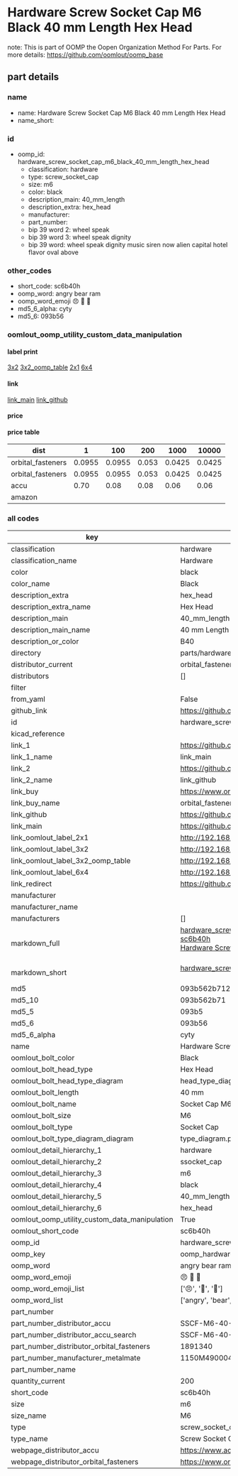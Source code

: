 # Hardware Screw Socket Cap M6 Black 40 mm Length Hex Head  

note: This is part of OOMP the Oopen Organization Method For Parts. For more details: https://github.com/oomlout/oomp_base

##  part details
  







### name
* name: Hardware Screw Socket Cap M6 Black 40 mm Length Hex Head
* name_short: 
### id
* oomp_id: hardware_screw_socket_cap_m6_black_40_mm_length_hex_head
  * classification: hardware
  * type: screw_socket_cap
  * size: m6
  * color: black
  * description_main: 40_mm_length
  * description_extra: hex_head
  * manufacturer: 
  * part_number: 
  * bip 39 word 2: wheel speak
  * bip 39 word 3: wheel speak dignity
  * bip 39 word: wheel speak dignity music siren now alien capital hotel flavor oval above

### other_codes
* short_code: sc6b40h
* oomp_word: angry bear ram
* oomp_word_emoji :angry: :bear: :ram:
* md5_6_alpha: cyty
* md5_6: 093b56






### oomlout_oomp_utility_custom_data_manipulation
#### label print
[3x2](http://192.168.1.245:1112/?label=oomp%20cyty)
[3x2_oomp_table](http://192.168.1.108:1112/?label=oomp%20cyty)
[2x1](http://192.168.1.242:1112/?label=oomp%20cyty)
[6x4](http://192.168.1.55:1112/?label=oomp%20cyty)    

#### link

[link_main](https://github.com/oomlout/oomlout_oomp_version_1_messy/tree/main/parts/hardware_screw_socket_cap_m6_black_40_mm_length_hex_head) [link_github](https://github.com/oomlout/oomlout_oomp_version_1_messy/tree/main/parts/hardware_screw_socket_cap_m6_black_40_mm_length_hex_head)                             

#### price

#### price table
| dist | 1 | 100 | 200 | 1000 | 10000 |
|------|---|-----|-----|------|-------|
| orbital_fasteners | 0.0955 | 0.0955 | 0.053 | 0.0425 | 0.0425 |
| orbital_fasteners | 0.0955 | 0.0955 | 0.053 | 0.0425 | 0.0425 | 
| accu | 0.70 | 0.08 | 0.08 | 0.06 | 0.06 | 
| amazon |  |  |  |  |  | 















### all codes 
| key | value |  
| --- | --- |  
| classification | hardware |  
| classification_name | Hardware |  
| color | black |  
| color_name | Black |  
| description_extra | hex_head |  
| description_extra_name | Hex Head |  
| description_main | 40_mm_length |  
| description_main_name | 40 mm Length |  
| description_or_color | B40 |  
| directory | parts/hardware_screw_socket_cap_m6_black_40_mm_length_hex_head |  
| distributor_current | orbital_fasteners |  
| distributors | [] |  
| filter |  |  
| from_yaml | False |  
| github_link | https://github.com/oomlout/oomlout_oomp_part_src/tree/main/parts/hardware_screw_socket_cap_m6_black_40_mm_length_hex_head |  
| id | hardware_screw_socket_cap_m6_black_40_mm_length_hex_head |  
| kicad_reference |  |  
| link_1 | https://github.com/oomlout/oomlout_oomp_version_1_messy/tree/main/parts/hardware_screw_socket_cap_m6_black_40_mm_length_hex_head |  
| link_1_name | link_main |  
| link_2 | https://github.com/oomlout/oomlout_oomp_version_1_messy/tree/main/parts/hardware_screw_socket_cap_m6_black_40_mm_length_hex_head |  
| link_2_name | link_github |  
| link_buy | https://www.orbitalfasteners.co.uk/products/m6-x-40-socket-cap-screw-high-tensile-grade-12-9-self-colour |  
| link_buy_name | orbital_fasteners |  
| link_github | https://github.com/oomlout/oomlout_oomp_version_1_messy/tree/main/parts/hardware_screw_socket_cap_m6_black_40_mm_length_hex_head |  
| link_main | https://github.com/oomlout/oomlout_oomp_version_1_messy/tree/main/parts/hardware_screw_socket_cap_m6_black_40_mm_length_hex_head |  
| link_oomlout_label_2x1 | http://192.168.1.242:1112/?label=oomp%20cyty |  
| link_oomlout_label_3x2 | http://192.168.1.245:1112/?label=oomp%20cyty |  
| link_oomlout_label_3x2_oomp_table | http://192.168.1.108:1112/?label=oomp%20cyty |  
| link_oomlout_label_6x4 | http://192.168.1.55:1112/?label=oomp%20cyty |  
| link_redirect | https://github.com/oomlout/oomlout_oomp_version_1_messy/tree/main/parts/hardware_screw_socket_cap_m6_black_40_mm_length_hex_head |  
| manufacturer |  |  
| manufacturer_name |  |  
| manufacturers | [] |  
| markdown_full | [hardware_screw_socket_cap_m6_black_40_mm_length_hex_head](none)<br>[sc6b40h](none)<br>[Hardware Screw Socket Cap M6 Black 40 Mm Length Hex Head](none)<br><br> |  
| markdown_short | [hardware_screw_socket_cap_m6_black_40_mm_length_hex_head](none)<br><br> |  
| md5 | 093b562b712200ca5ce4b91e7c3437d0 |  
| md5_10 | 093b562b71 |  
| md5_5 | 093b5 |  
| md5_6 | 093b56 |  
| md5_6_alpha | cyty |  
| name | Hardware Screw Socket Cap M6 Black 40 mm Length Hex Head |  
| oomlout_bolt_color | Black |  
| oomlout_bolt_head_type | Hex Head |  
| oomlout_bolt_head_type_diagram | head_type_diagram.png |  
| oomlout_bolt_length | 40 mm |  
| oomlout_bolt_name | Socket Cap M6X40 mm Black (Hex Head) |  
| oomlout_bolt_size | M6 |  
| oomlout_bolt_type | Socket Cap |  
| oomlout_bolt_type_diagram_diagram | type_diagram.png |  
| oomlout_detail_hierarchy_1 | hardware |  
| oomlout_detail_hierarchy_2 | ssocket_cap |  
| oomlout_detail_hierarchy_3 | m6 |  
| oomlout_detail_hierarchy_4 | black |  
| oomlout_detail_hierarchy_5 | 40_mm_length |  
| oomlout_detail_hierarchy_6 | hex_head |  
| oomlout_oomp_utility_custom_data_manipulation | True |  
| oomlout_short_code | sc6b40h |  
| oomp_id | hardware_screw_socket_cap_m6_black_40_mm_length_hex_head |  
| oomp_key | oomp_hardware_screw_socket_cap_m6_black_40_mm_length_hex_head |  
| oomp_word | angry bear ram |  
| oomp_word_emoji | :angry: :bear: :ram: |  
| oomp_word_emoji_list | [':angry:', ':bear:', ':ram:'] |  
| oomp_word_list | ['angry', 'bear', 'ram'] |  
| part_number |  |  
| part_number_distributor_accu | SSCF-M6-40-12.9 |  
| part_number_distributor_accu_search | SSCF-M6-40-12.9+-zinc |  
| part_number_distributor_orbital_fasteners | 1891340 |  
| part_number_manufacturer_metalmate | 1150M4900040 |  
| part_number_name |  |  
| quantity_current | 200 |  
| short_code | sc6b40h |  
| size | m6 |  
| size_name | M6 |  
| type | screw_socket_cap |  
| type_name | Screw Socket Cap |  
| webpage_distributor_accu | https://www.accu.co.uk/metric-cap-head-screws/16080-SSC-M6-40-12-9 |  
| webpage_distributor_orbital_fasteners | https://www.orbitalfasteners.co.uk/products/m6-x-40-socket-cap-screw-high-tensile-grade-12-9-self-colour |  
